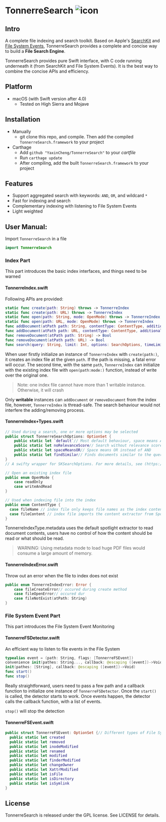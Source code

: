 # TonnerreSearch ![icon](https://user-images.githubusercontent.com/13768613/41316616-35a65846-6e69-11e8-8687-d9f3b31fc921.png)

## Intro

A complete file indexing and search toolkit. Based on Apple's [SearchKit](https://developer.apple.com/documentation/coreservices/search_kit) and [File System Events](https://developer.apple.com/documentation/coreservices/file_system_events), TonnerreSearch provides a complete and concise way to build a **File Search Engine**. 

TonnerreSearch provides pure Swift interface, with C code running underneath it (from SearchKit and File System Events). It is the best way to combine the concise APIs and efficiency.

## Platform

- macOS (with Swift version after 4.0)
  - Tested on High Sierra and Mojave

## Installation

- Manually
  - git clone this repo, and compile. Then add the compiled `TonnerreSearch.framework` to your project
- Carthage
  - Add `github "YaxinCheng/TonnerreSearch"` to your *cartfile*
  - Run `carthage update`
  - After compiling, add the built `TonnerreSearch.framework` to your project

## Features

- Support aggregated search with keywords: `AND`, `OR`, and wildcard `*` 
- Fast for indexing and search
- Complementary indexing with listening to File System Events
- Light weighted

## User Manual:

Import `TonnerreSearch` in a file

```swift
import TonnerreSearch
```
### Index Part

This part introduces the basic index interfaces, and things need to be warned

#### TonnerreIndex.swift

Following APIs are provided:

```swift
static func create(path: String) throws -> TonnerreIndex
static func create(path: URL) throws -> TonnerreIndex
static func open(path: String, mode: OpenMode) throws -> TonnerreIndex
static func open(path: URL, mode: OpenMode) throws -> TonnerreIndex
func addDocument(atPath path: String, contentType: ContentType, additionalNote: String) throws -> Bool
func addDocument(atPath path: URL, contentType: ContentType, additionalNote: String) throws -> Bool
func removeDocument(atPath path: String) -> Bool
func removeDocument(atPath path: URL) -> Bool
func search(query: String, limit: Int, options: SearchOptions, timeLimit: Double) -> [URL]
```

When user firstly initialize an instance of `TonnerreIndex` with `create(path:)`, it creates an index file at the given `path`. If the path is missing, a fatal error will occur. The second time, with the same `path`, `TonnerreIndex` can initialize with the existing index file with `open(path:mode:)` function, instead of write over the original one.

> Note: one index file cannot have more than 1 writable instance. Otherwise, it will crash

Only **writable** instances can `addDocument` or `removeDocument` from the index file, however, `TonnerreIndex` is thread-safe. The search behaviour would not interfere the adding/removing process.

#### TonnerreIndex+Types.swift

```swift
// Used during a search, one or more options may be selected
public struct TonnerreSearchOptions: OptionSet {
    public static let `default`// Most default behaviour, space means AND, with relevance score
    public static let noRelevanceScore// Search without relevance score
    public static let spaceMeansOR// Space means OR instead of AND
    public static let findSimilar// Finds documents similar to the query, ignoring all search operators like AND OR
}
// A swifty wrapper for SKSearchOptions. For more details, see (https://developer.apple.com/documentation/coreservices/sksearchoptions)
```

```swift
// Open an existing index file
public enum OpenMode {
    case readOnly
    case writeAndRead
}
```

```swift
// Used when indexing file into the index
public enum ContentType {
  case fileName // index file only keeps file names as the index contents
  case fileContent // index file imports the content extractor from Spotlight, and keeps the document contents in the file
}
```

TonnerreIndexType.metadata uses the default spotlight extractor to read document contents, users have no control of how the content should be read or what should be read. 

> WARNING: Using metadata mode to load huge PDF files would consume a large amount of memory.

#### TonnerreIndexError.swift

Throw out an error when the file to index does not exist

```swift
public enum TonnerreIndexError: Error {
    case fileCreateError// occured during create method
    case fileOpenError// occured dur
    case fileNotExist(atPath: String)
}
```



### File System Event Part

This part introduces the File System Event Monitoring

#### TonnerreFSDetector.swift

An efficient way to listen to file events in the File System

```swift
typealias event = (path: String, flags: [TonnerreFSEvent])
convenience init(pathes: String..., callback: @escaping ([event])->Void)
init(pathes: [String], callback: @escaping ([event])->Void)
func start()
func stop()
```

Really straightforward, users need to pass a few path and a callback function to initialize one instance of `TonnerreFSDetector`. Once the `start()` is called, the detector starts to work. Once events happen, the detector calls the callback function, with a list of events. 

`stop()` will stop the detection

#### TonnerreFSEvent.swift

```swift
public struct TonnerreFSEvent: OptionSet {// Different types of File System Event
  public static let created       
  public static let removed       
  public static let inodeModified 
  public static let renamed       
  public static let modified      
  public static let finderModified
  public static let changeOwner   
  public static let XattrModified 
  public static let isFile        
  public static let isDirectory   
  public static let isSymlink     
}
```

## License

TonnerreSearch is released under the GPL license. See LICENSE for details.
